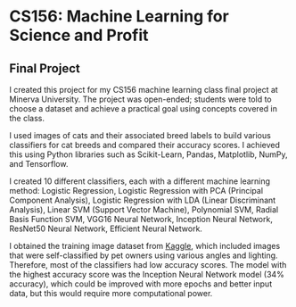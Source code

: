 # CS156: Machine Learning for Science and Profit
## Final Project
I created this project for my CS156 machine learning class final project at Minerva University. The project was open-ended; students were told to choose a dataset and achieve a practical goal using concepts covered in the class.

I used images of cats and their associated breed labels to build various classifiers for cat breeds and compared their accuracy scores. I achieved this using Python libraries such as Scikit-Learn, Pandas, Matplotlib, NumPy, and Tensorflow.

I created 10 different classifiers, each with a different machine learning method: Logistic Regression, Logistic Regression with PCA (Principal Component Analysis), Logistic Regression with LDA (Linear Discriminant Analysis), Linear SVM (Support Vector Machine), Polynomial SVM, Radial Basis Function SVM, VGG16 Neural Network, Inception Neural Network, ResNet50 Neural Network, Efficient Neural Network.

I obtained the training image dataset from [Kaggle](https://www.kaggle.com/datasets/ma7555/cat-breeds-dataset), which included images that were self-classified by pet owners using various angles and lighting. Therefore, most of the classifiers had low accuracy scores. The model with the highest accuracy score was the Inception Neural Network model (34% accuracy), which could be improved with more epochs and better input data, but this would require more computational power.
